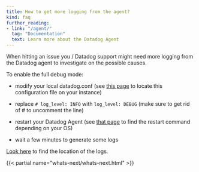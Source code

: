 ```yaml
---
title: How to get more logging from the agent?
kind: faq
further_reading:
- link: "/agent/"
  tag: "Documentation"
  text: Learn more about the Datadog Agent
---
```


When hitting an issue you / Datadog support might need more logging from the Datadog agent to investigate on the possible causes.

To enable the full debug mode:

- modify your local datadog.conf (see [this page](/agent/#configuration-file) to locate this configuration file on your instance)

- replace `# log_level: INFO` with `log_level: DEBUG` (make sure to get rid of # to uncomment the line)

- restart your Datadog Agent (see [that page](/agent/faq/start-stop-restart-the-datadog-agent) to find the restart command depending on your OS)

- wait a few minutes to generate some logs

[Look here](/agent/faq/log-locations) to find the location of the logs.

{{< partial name="whats-next/whats-next.html" >}}